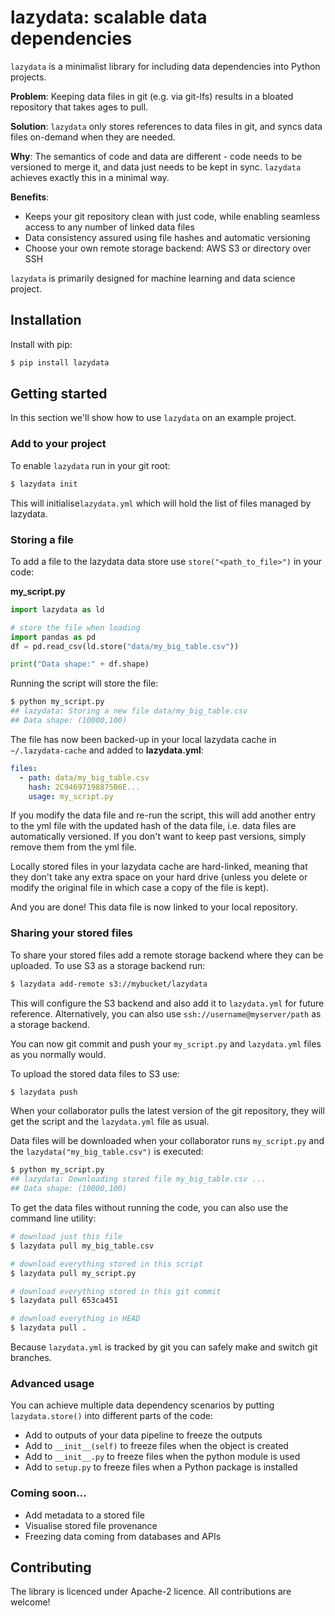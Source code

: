 # lazydata: scalable data dependencies

`lazydata` is a minimalist library for including data dependencies into Python projects. 

**Problem**: Keeping data files in git (e.g. via git-lfs) results in a bloated repository that takes ages to pull.   

**Solution**: `lazydata` only stores references to data files in git, and syncs data files on-demand when they are needed.

**Why**: The semantics of code and data are different - code needs to be versioned to merge it, and data just needs to be kept in sync. `lazydata` achieves exactly this in a minimal way.    

**Benefits**:

- Keeps your git repository clean with just code, while enabling seamless access to any number of linked data files 
- Data consistency assured using file hashes and automatic versioning
- Choose your own remote storage backend: AWS S3 or directory over SSH

`lazydata` is primarily designed for machine learning and data science project. 

## Installation

Install with pip:

```bash
$ pip install lazydata
```
## Getting started 

In this section we'll show how to use `lazydata` on an example project.

### Add to your project

To enable `lazydata` run in your git root:

```bash
$ lazydata init 
```

This will initialise`lazydata.yml` which will hold the list of files managed by lazydata. 

### Storing a file

To add a file to the lazydata data store use `store("<path_to_file>")` in your code:

**my_script.py**
```python
import lazydata as ld

# store the file when loading  
import pandas as pd
df = pd.read_csv(ld.store("data/my_big_table.csv"))

print("Data shape:" + df.shape)

```

Running the script will store the file:

```bash
$ python my_script.py
## lazydata: Storing a new file data/my_big_table.csv
## Data shape: (10000,100)
```

The file has now been backed-up in your local lazydata cache in `~/.lazydata-cache` and added to **lazydata.yml**:
```yaml
files:
  - path: data/my_big_table.csv
    hash: 2C94697198875B6E...
    usage: my_script.py

```

If you modify the data file and re-run the script, this will add another entry to the yml file with the updated hash of the data file, i.e. data files are automatically versioned. If you don't want to keep past versions, simply remove them from the yml file. 

Locally stored files in your lazydata cache are hard-linked, meaning that they don't take any extra space on your hard drive (unless you delete or modify the original file in which case a copy of the file is kept). 

And you are done! This data file is now linked to your local repository.

### Sharing your stored files

To share your stored files add a remote storage backend where they can be uploaded. To use S3 as a storage backend run:

```bash
$ lazydata add-remote s3://mybucket/lazydata
```

This will configure the S3 backend and also add it to `lazydata.yml` for future reference. Alternatively, you can also use `ssh://username@myserver/path` as a storage backend.

You can now git commit and push your  `my_script.py` and `lazydata.yml` files as you normally would. 
 
To upload the stored data files to S3 use:

```bash
$ lazydata push
```

When your collaborator pulls the latest version of the git repository, they will get the script and the `lazydata.yml` file as usual.  

Data files will be downloaded when your collaborator runs `my_script.py` and the `lazydata("my_big_table.csv")` is executed:

```bash
$ python my_script.py
## lazydata: Downloading stored file my_big_table.csv ...
## Data shape: (10000,100)
``` 

To get the data files without running the code, you can also use the command line utility:

```bash
# download just this file
$ lazydata pull my_big_table.csv

# download everything stored in this script
$ lazydata pull my_script.py

# download everything stored in this git commit
$ lazydata pull 653ca451

# download everything in HEAD
$ lazydata pull .
```

Because `lazydata.yml` is tracked by git you can safely make and switch git branches. 

### Advanced usage

You can achieve multiple data dependency scenarios by putting `lazydata.store()` into different parts of the code:

- Add to outputs of your data pipeline to freeze the outputs
- Add to `__init__(self)` to freeze files when the object is created
- Add to `__init__.py` to freeze files when the python module is used
- Add to `setup.py` to freeze files when a Python package is installed

### Coming soon... 

- Add metadata to a stored file
- Visualise stored file provenance
- Freezing data coming from databases and APIs

## Contributing

The library is licenced under Apache-2 licence. All contributions are welcome!
   